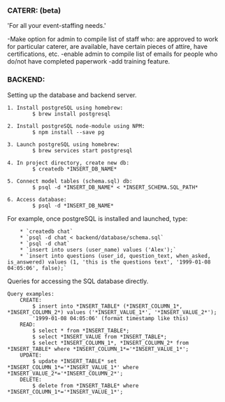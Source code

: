 ### CATERR: (beta)
'For all your event-staffing needs.'

-Make option for admin to compile list of staff who: are approved to work for particular caterer, are available, have certain pieces of attire, have certifications, etc.
-enable admin to compile list of emails for people who do/not have completed paperwork
-add training feature.

### BACKEND:
Setting up the database and backend server.

	1. Install postgreSQL using homebrew:
			$ brew install postgresql

	2. Install postgreSQL node-module using NPM:
			$ npm install --save pg

	3. Launch postgreSQL using homebrew:
			$ brew services start postgresql

	4. In project directory, create new db:
			$ createdb *INSERT_DB_NAME*

	5. Connect model tables (schema.sql) db:
			$ psql -d *INSERT_DB_NAME* < *INSERT_SCHEMA.SQL_PATH*

	6. Access database:
			$ psql -d *INSERT_DB_NAME*

For example, once postgreSQL is installed and launched, type:
```
	* `createdb chat`
	* `psql -d chat < backend/database/schema.sql`
	* `psql -d chat`
	* `insert into users (user_name) values ('Alex');`
	* `insert into questions (user_id, question_text, when_asked, is_answered) values (1, 'this is the questions text', '1999-01-08 04:05:06', false);`
```

Queries for accessing the SQL database directly.

	Query examples:
		CREATE:
			$ insert into *INSERT_TABLE* (*INSERT_COLUMN_1*, *INSERT_COLUMN_2*) values ('*INSERT_VALUE_1*', '*INSERT_VALUE_2*');
			'1999-01-08 04:05:06' (format timestamp like this)
		READ:
			$ select * from *INSERT_TABLE*;
			$ select *INSERT_VALUE from *INSERT_TABLE*;
			$ select *INSERT_COLUMN_1*, *INSERT_COLUMN_2* from *INSERT_TABLE* where *INSERT_COLUMN_1*='*INSERT_VALUE_1*';
		UPDATE:
			$ update *INSERT_TABLE* set *INSERT_COLUMN_1*='*INSERT_VALUE_1*' where *INSERT_VALUE_2*='*INSERT_COLUMN_2*';
		DELETE:
			$ delete from *INSERT_TABLE* where *INSERT_COLUMN_1*='*INSERT_VALUE_1*';